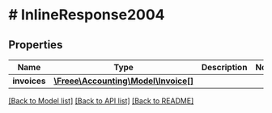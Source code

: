 # # InlineResponse2004

## Properties

Name | Type | Description | Notes
------------ | ------------- | ------------- | -------------
**invoices** | [**\Freee\Accounting\Model\Invoice[]**](Invoice.md) |  | 

[[Back to Model list]](../../README.md#documentation-for-models) [[Back to API list]](../../README.md#documentation-for-api-endpoints) [[Back to README]](../../README.md)


